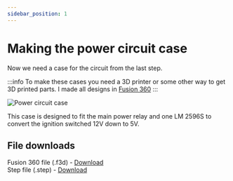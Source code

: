 ```yaml
---
sidebar_position: 1
---
```


# Making the power circuit case

Now we need a case for the circuit from the last step.

:::info
To make these cases you need a 3D printer or some other way to get 3D printed parts. I made all designs in [Fusion 360](https://www.autodesk.com/products/fusion-360) 
:::

![Power circuit case](/img/miata-power-switch.png)

This case is designed to fit the main power relay and one LM 2596S to convert the ignition switched 12V down to 5V.

## File downloads

Fusion 360 file (.f3d) - [Download](/files/miata-power-switch.f3d)\
Step file (.step) - [Download](/files/miata-power-switch.step)